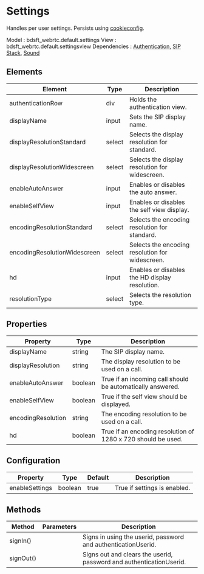 # Settings

Handles per user settings. Persists using [cookieconfig](../core/lib/cookieconfig.js).

Model : bdsft_webrtc.default.settings
View : bdsft_webrtc.default.settingsview
Dependencies : [Authentication](../authentication), [SIP Stack](../sipstack), [Sound](../sound)

## Elements
<a name="elements"></a>

Element                       |Type    |Description
------------------------------|--------|-------------------------------------------------
authenticationRow             |div     |Holds the authentication view.
displayName                   |input   |Sets the SIP display name.
displayResolutionStandard     |select  |Selects the display resolution for standard.
displayResolutionWidescreen   |select  |Selects the display resolution for widescreen.
enableAutoAnswer              |input   |Enables or disables the auto answer.
enableSelfView                |input   |Enables or disables the self view display.
encodingResolutionStandard    |select  |Selects the encoding resolution for standard.
encodingResolutionWidescreen  |select  |Selects the encoding resolution for widescreen.
hd                            |input   |Enables or disables the HD display resolution.
resolutionType                |select  |Selects the resolution type.

## Properties
<a name="properties"></a>

Property            |Type     |Description
--------------------|---------|--------------------------------------------------------------
displayName         |string   |The SIP display name.
displayResolution   |string   |The display resolution to be used on a call.
enableAutoAnswer    |boolean  |True if an incoming call should be automatically answered.
enableSelfView      |boolean  |True if the self view should be displayed.
encodingResolution  |string   |The encoding resolution to be used on a call.
hd                  |boolean  |True if an encoding resolution of 1280 x 720 should be used.

## Configuration
<a name="configuration"></a>

Property        |Type     |Default  |Description
----------------|---------|---------|------------------------------
enableSettings  |boolean  |true     |True if settings is enabled.

## Methods
<a name="methods"></a>

Method     |Parameters  |Description
-----------|------------|---------------------------------------------------------------------
signIn()   |            |Signs in using the userid, password and authenticationUserid.
signOut()  |            |Signs out and clears the userid, password and authenticationUserid.

